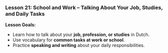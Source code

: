 ### Lesson 21: School and Work – Talking About Your Job, Studies, and Daily Tasks
**Lesson Goals:**
- Learn how to talk about your **job, profession, or studies** in Dutch.  
- Use vocabulary for **common tasks at work or school**.  
- Practice **speaking and writing** about your daily responsibilities.  
